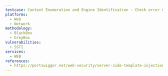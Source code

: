 ```yaml
---
testcase: Context Enumeration and Engine Identification - Check error messages or stack traces for engine identifiers (Twig, Jinja, Freemarker, Velocity, ERB). Web (HTTP/HTTPS) service
platforms: 
  - Web
  - Network
methodology: 
  - BlackBox
  - GreyBox
vulnerabilities:
  - SSTI
services:
  - WEB
references:
  - https://portswigger.net/web-security/server-side-template-injection
---
```

